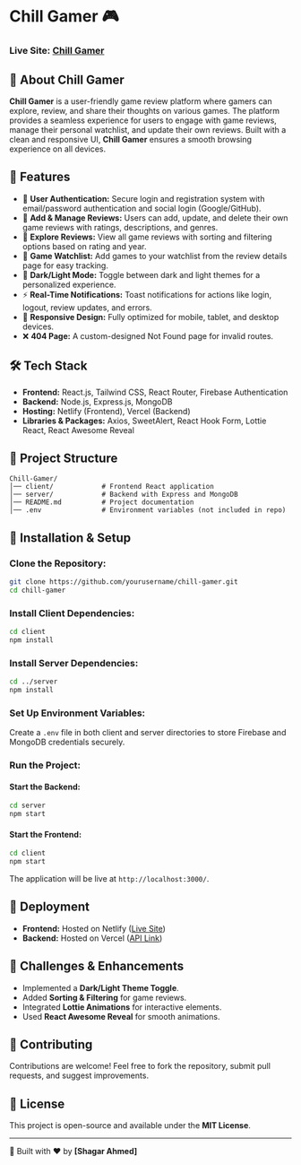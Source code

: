 # Chill Gamer 🎮  

### Live Site: [Chill Gamer](https://chill-gamer-dcfd9.web.app)

## 📌 About Chill Gamer  
**Chill Gamer** is a user-friendly game review platform where gamers can explore, review, and share their thoughts on various games. The platform provides a seamless experience for users to engage with game reviews, manage their personal watchlist, and update their own reviews. Built with a clean and responsive UI, **Chill Gamer** ensures a smooth browsing experience on all devices.

## 🚀 Features  
- 🔐 **User Authentication:** Secure login and registration system with email/password authentication and social login (Google/GitHub).
- 📝 **Add & Manage Reviews:** Users can add, update, and delete their own game reviews with ratings, descriptions, and genres.
- 🔎 **Explore Reviews:** View all game reviews with sorting and filtering options based on rating and year.
- 📌 **Game Watchlist:** Add games to your watchlist from the review details page for easy tracking.
- 🎨 **Dark/Light Mode:** Toggle between dark and light themes for a personalized experience.
- ⚡ **Real-Time Notifications:** Toast notifications for actions like login, logout, review updates, and errors.
- 🔄 **Responsive Design:** Fully optimized for mobile, tablet, and desktop devices.
- ❌ **404 Page:** A custom-designed Not Found page for invalid routes.

## 🛠️ Tech Stack  
- **Frontend:** React.js, Tailwind CSS, React Router, Firebase Authentication
- **Backend:** Node.js, Express.js, MongoDB
- **Hosting:** Netlify (Frontend), Vercel (Backend)
- **Libraries & Packages:** Axios, SweetAlert, React Hook Form, Lottie React, React Awesome Reveal

## 📂 Project Structure  
```
Chill-Gamer/
│── client/            # Frontend React application
│── server/            # Backend with Express and MongoDB
│── README.md          # Project documentation
│── .env               # Environment variables (not included in repo)
```

## 🔧 Installation & Setup  
### Clone the Repository:
```bash
git clone https://github.com/yourusername/chill-gamer.git
cd chill-gamer
```
### Install Client Dependencies:
```bash
cd client
npm install
```
### Install Server Dependencies:
```bash
cd ../server
npm install
```
### Set Up Environment Variables:
Create a `.env` file in both client and server directories to store Firebase and MongoDB credentials securely.

### Run the Project:
#### Start the Backend:
```bash
cd server
npm start
```
#### Start the Frontend:
```bash
cd client
npm start
```
The application will be live at `http://localhost:3000/`.

## 📌 Deployment  
- **Frontend:** Hosted on Netlify ([Live Site](Your_Live_Site_Link_Here))
- **Backend:** Hosted on Vercel ([API Link](Your_API_Link_Here))

## 🎯 Challenges & Enhancements  
- Implemented a **Dark/Light Theme Toggle**.
- Added **Sorting & Filtering** for game reviews.
- Integrated **Lottie Animations** for interactive elements.
- Used **React Awesome Reveal** for smooth animations.

## 🤝 Contributing  
Contributions are welcome! Feel free to fork the repository, submit pull requests, and suggest improvements.

## 📜 License  
This project is open-source and available under the **MIT License**.

---  
🚀 Built with ❤️ by **[Shagar Ahmed]**
